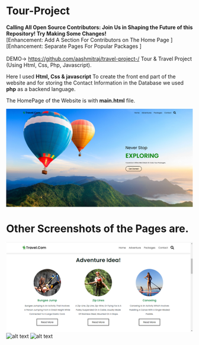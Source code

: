 # Tour-Project
<b>Calling All Open Source Contributors: Join Us in Shaping the Future of this Repository! Try Making Some Changes!</b> <br>
[Enhancement: Add A Section For Contributors on The Home Page ] <br>
[Enhancement: Separate Pages For Popular Packages ]<br><br>
DEMO-> https://github.com/aashmitraj/travel-project-/
Tour &amp; Travel Project (Using Html, Css, Php, Javascript).

Here I used <b>Html, Css & javascript</b> To create the front end part of the website and for storing the Contact Information in the Database we used <b>php</b> as a backend language.

The HomePage of the Website is with<b> main.html</b> file.

![alt text](https://github.com/aashmitraj/travel-project-/blob/main/Screeshort/home.PNG)

<h1><b>Other Screenshots of the Pages are.</b></h1>

![alt text](https://github.com/aashmitraj/travel-project-/blob/main/Screeshort/adventure.PNG)
![alt text](https://github.com/aashmitraj/travel-project-/tree/main/screenshot/package1.PNG?raw=true)
![alt text](https://https://github.com/aashmitraj/travel-project-/tree/main/screenshot/contact.PNG?raw=true)
